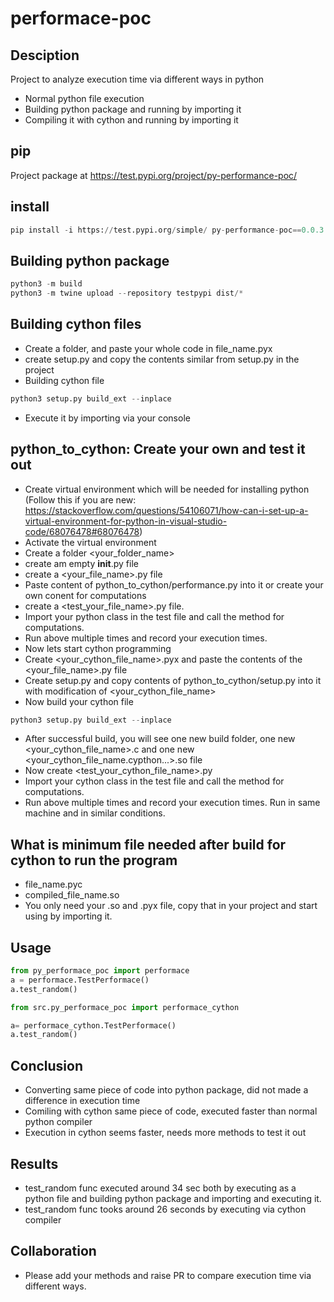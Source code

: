# performace-poc

## Desciption
Project to analyze execution time via different ways in python
- Normal python file execution
- Building python package and running by importing it
- Compiling it with cython and running by importing it

## pip
Project package at https://test.pypi.org/project/py-performance-poc/


## install

```python
pip install -i https://test.pypi.org/simple/ py-performance-poc==0.0.3
```

## Building python package
```python
python3 -m build
python3 -m twine upload --repository testpypi dist/*
```
## Building cython files
- Create a folder, and paste your whole code in file_name.pyx 
- create setup.py and copy the contents similar from setup.py in the project
- Building cython file
```python
python3 setup.py build_ext --inplace
```
- Execute it by importing via your console


## python_to_cython: Create your own and test it out
- Create virtual environment which will be needed for installing python (Follow this if you are new: https://stackoverflow.com/questions/54106071/how-can-i-set-up-a-virtual-environment-for-python-in-visual-studio-code/68076478#68076478) 
- Activate the virtual environment
- Create a folder <your_folder_name>
- create am empty __init__.py file
- create a <your_file_name>.py file
- Paste content of python_to_cython/performance.py into it or create your own conent for computations
- create a <test_your_file_name>.py file.
- Import your python class in the test file and call the method for computations.
- Run above multiple times and record your execution times. 
- Now lets start cython programming
- Create <your_cython_file_name>.pyx and paste the contents of the <your_file_name>.py file
- Create setup.py and copy contents of python_to_cython/setup.py into it with modification of <your_cython_file_name>
- Now build your cython file
```python
python3 setup.py build_ext --inplace
```
- After successful build, you will see one new build folder, one new <your_cython_file_name>.c and one new <your_cython_file_name.cypthon...>.so file
- Now create <test_your_cython_file_name>.py
- Import your cython class in the test file and call the method for computations.
- Run above multiple times and record your execution times. Run in same machine and in similar conditions.

## What is minimum file needed after build for cython to run the program
- file_name.pyc
- compiled_file_name.so
- You only need your .so and .pyx file, copy that in your project and start using by importing it.

## Usage

```python
from py_performace_poc import performace
a = performace.TestPerformace()
a.test_random()
```

```python
from src.py_performace_poc import performace_cython

a= performace_cython.TestPerformace()
a.test_random()
```

## Conclusion
- Converting same piece of code into python package, did not made a difference in execution time 
- Comiling with cython same piece of code, executed faster than normal python compiler
- Execution in cython seems faster, needs more methods to test it out

## Results
- test_random func executed around 34 sec both by executing as a python file and building python package and importing and executing it.
- test_random func tooks around 26 seconds by executing via cython compiler

## Collaboration
- Please add your methods and raise PR to compare execution time via different ways.
